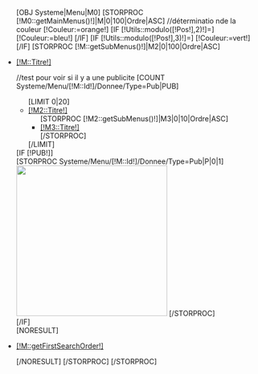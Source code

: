 <script type="text/javascript" src="/Tools/Js/Masonry/masonry.min.js"></script>

<nav id="topnavigation" class="navbar yamm navbar-default ">
	<div class="container-fluid">
		<div class="navbar-header">
			<a data-target=".navbar-collapse" data-toggle="collapse" class="btn btn-navbar"> <span class="icon-bar"></span> <span class="icon-bar"></span> <span class="icon-bar"></span> </a>
			<div class="navbar-collapse collapse">
				<ul class="nav navbar-nav carre-wrapper">
					[OBJ Systeme|Menu|M0]
					[STORPROC [!M0::getMainMenus()!]|M|0|100|Ordre|ASC]
						//déterminatio nde la couleur
                            [!Couleur:=orange!]
                            [IF [!Utils::modulo([!Pos!],2)!]=]
                                [!Couleur:=bleu!]
                            [/IF]
                            [IF [!Utils::modulo([!Pos!],3)!]=]
								[!Couleur:=vert!]
							[/IF]
						[STORPROC [!M::getSubMenus()!]|M2|0|100|Ordre|ASC]
						<li class="parent dropdown [!Couleur!]">
							<a class="dropdown-toggle carre carre-[!Couleur!]" data-toggle="dropdown" href="/[!M::Url!]" onmouseover='$("#container[!M::Id!]").masonry({ "columnWidth": 250, "itemSelector": ".item-menu" });'><i class="fa fa-[!M::ClassCss!]"></i><p>[!M::Titre!]</p><b class="caret"></b></a>
							<div class="dropdown-menu menu-content mega-cols cols3" [IF [!M::BackgroundImage!]]style="background-image:url(/[!M::BackgroundImage!])"[/IF]>
								<div class="row">
									//test pour voir si il y a une publicite
									[COUNT Systeme/Menu/[!M::Id!]/Donnee/Type=Pub|PUB]
									<div id="container[!M::Id!]" class="span[IF [!PUB!]]9[ELSE]12[/IF]"  style="position:relative;">
										<ul class="level0 ">
										[LIMIT 0|20]
												<li class="item-menu" style="">
													<a class="" href="/[!M::Url!]/[!M2::Url!]"><span class="menu-title">[!M2::Titre!]</span></a>
													<ul class="level1">
														[STORPROC [!M2::getSubMenus()!]|M3|0|10|Ordre|ASC]
																<li class=" ">
																	<a href="/[!M::Url!]/[!M2::Url!]/[!M3::Url!]"><span class="menu-title">[!M3::Titre!]</span></a>
																</li>
														[/STORPROC]
													</ul>
												</li>
										[/LIMIT]
										</ul>
									</div>
									[IF [!PUB!]]
										<div class="span3">
											[STORPROC Systeme/Menu/[!M::Id!]/Donnee/Type=Pub|P|0|1]
												<a href="[!P::Alternatif!]"><img src="/[!P::Lien!]" width="300" height="300"/></a>
											[/STORPROC]
										</div>
									[/IF]
								</div>
							</div>
						</li>
						[NORESULT]
						<li class="">
							<a href="/[!M::Url!]" class="carre carre-[!Couleur!]"><i class="fa fa-[!M::ClassCss!]"></i><p>[!M::getFirstSearchOrder!]</p></a>
						</li>
						[/NORESULT]
						[/STORPROC]
					[/STORPROC]
				</ul>
			</div>
		</div>
	</div>
</nav>
